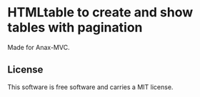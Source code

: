 HTMLtable to create and show tables with pagination
===================================================

Made for Anax-MVC.


License 
-------
This software is free software and carries a MIT license.